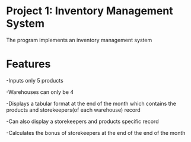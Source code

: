 # Project 1: Inventory Management System
The program implements an inventory management system

# Features

-Inputs only 5 products

-Warehouses can only be 4

-Displays a tabular format at the end of the month which contains the products and storekeepers(of each warehouse) record

-Can also display a storekeepers and products specific record

-Calculates the bonus of storekeepers at the end of the end of the month
